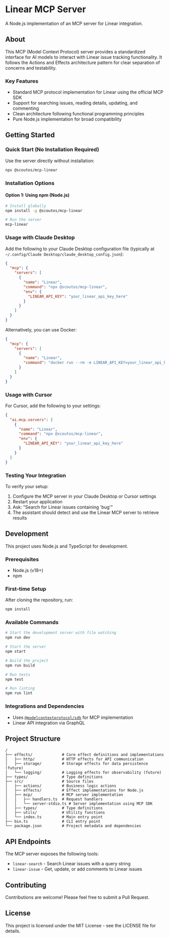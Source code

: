 # Linear MCP Server

A Node.js implementation of an MCP server for Linear integration.

## About

This MCP (Model Context Protocol) server provides a standardized interface for
AI models to interact with Linear issue tracking functionality. It follows the
Actions and Effects architecture pattern for clear separation of concerns and
testability.

### Key Features

- Standard MCP protocol implementation for Linear using the official MCP SDK
- Support for searching issues, reading details, updating, and commenting
- Clean architecture following functional programming principles
- Pure Node.js implementation for broad compatibility

## Getting Started

### Quick Start (No Installation Required)

Use the server directly without installation:

```bash
npx @scoutos/mcp-linear
```

### Installation Options

#### Option 1: Using npm (Node.js)

```bash
# Install globally
npm install -g @scoutos/mcp-linear

# Run the server
mcp-linear
```

### Usage with Claude Desktop

Add the following to your Claude Desktop configuration file (typically at
`~/.config/Claude Desktop/claude_desktop_config.json`):

```json
{
  "mcp": {
    "servers": [
      {
        "name": "Linear",
        "command": "npx @scoutos/mcp-linear",
        "env": {
          "LINEAR_API_KEY": "your_linear_api_key_here"
        }
      }
    ]
  }
}
```

Alternatively, you can use Docker:

```json
{
  "mcp": {
    "servers": [
      {
        "name": "Linear",
        "command": "docker run --rm -e LINEAR_API_KEY=your_linear_api_key_here scoutos/mcp-linear:latest"
      }
    ]
  }
}
```

### Usage with Cursor

For Cursor, add the following to your settings:

```json
{
  "ai.mcp.servers": [
    {
      "name": "Linear",
      "command": "npx @scoutos/mcp-linear",
      "env": {
        "LINEAR_API_KEY": "your_linear_api_key_here"
      }
    }
  ]
}
```

### Testing Your Integration

To verify your setup:

1. Configure the MCP server in your Claude Desktop or Cursor settings
2. Restart your application
3. Ask: "Search for Linear issues containing 'bug'"
4. The assistant should detect and use the Linear MCP server to retrieve results

## Development

This project uses Node.js and TypeScript for development.

### Prerequisites

- Node.js (v18+)
- npm

### First-time Setup

After cloning the repository, run:

```bash
npm install
```

### Available Commands

```bash
# Start the development server with file watching
npm run dev

# Start the server
npm start

# Build the project
npm run build

# Run tests
npm test

# Run linting
npm run lint
```

### Integrations and Dependencies

- Uses
  [`@modelcontextprotocol/sdk`](https://github.com/modelcontextprotocol/typescript-sdk)
  for MCP implementation
- Linear API integration via GraphQL

## Project Structure

```
/
├── effects/             # Core effect definitions and implementations
│   ├── http/            # HTTP effects for API communication
│   ├── storage/         # Storage effects for data persistence (future)
│   └── logging/         # Logging effects for observability (future)
├── types/               # Type definitions
├── src/                 # Source files
│   ├── actions/         # Business logic actions
│   ├── effects/         # Effect implementations for Node.js
│   ├── mcp/             # MCP server implementation
│   │   ├── handlers.ts  # Request handlers
│   │   └── server-stdio.ts # Server implementation using MCP SDK
│   ├── types/           # Type definitions
│   ├── utils/           # Utility functions
│   └── index.ts         # Main entry point
├── bin.ts               # CLI entry point
└── package.json         # Project metadata and dependencies
```

## API Endpoints

The MCP server exposes the following tools:

- `linear-search` - Search Linear issues with a query string
- `linear-issue` - Get, update, or add comments to Linear issues

## Contributing

Contributions are welcome! Please feel free to submit a Pull Request.

## License

This project is licensed under the MIT License - see the LICENSE file for
details.
